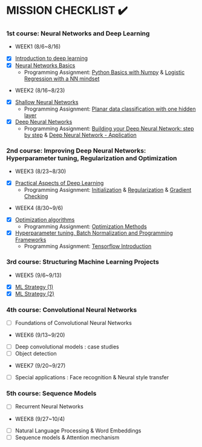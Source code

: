 # MISSION CHECKLIST :heavy_check_mark:

### 1st course: Neural Networks and Deep Learning
- WEEK1 (8/6~8/16) 

 - [x]  [Introduction to deep learning](https://github.com/yelim421/2021-google-ml-bootcamp/blob/7564bc6cd6593e2761953f840d9813f7b87a3863/coursera/01Neural%20Networks%20and%20Deep%20Learning(week1)/Readme.md)
 - [x]  [Neural Networks Basics](https://github.com/yelim421/2021-google-ml-bootcamp/blob/77caa4586a2c50e4a9a5a778dea288fee85975c7/coursera/02Neural%20Networks%20Basics(Week1)/Readme.md)
      - Programming Assignment:  [Python Basics with Numpy](https://velog.io/@yelim421/Python-Basics-with-Numpy) &  [Logistic Regression with a NN mindset](https://velog.io/@yelim421/Logistic-Regression-with-a-Neural-Network-mindset)

- WEEK2 (8/16~8/23)

 - [x] [Shallow Neural Networks](https://github.com/yelim421/2021-google-ml-bootcamp/blob/34cbf57ef6de85120090d4f42b02be79ccd4fabf/coursera/03Shallow%20Neural%20Network(Week2)/Readme.md)
      - Programming Assignment: [Planar data classification with one hidden layer](https://velog.io/@yelim421/Planar-data-classification-with-one-hidden-layer)
 - [x] [Deep Neural Networks](https://github.com/yelim421/2021-google-ml-bootcamp/blob/b0e6743da6f47cee4a0e6a9725350a2a7449367d/coursera/04Deep%20Neural%20Network(Week2)/Readme.md)
      - Programming Assignment: [Building your Deep Neural Network: step by step](https://velog.io/@yelim421/Building-Deep-Neural-Network-stepbystep.ver) & [Deep Neural Network - Application](https://velog.io/@yelim421/Deep-Neural-Network-Application)


### 2nd course: Improving Deep Neural Networks: Hyperparameter tuning, Regularization and Optimization
- WEEK3 (8/23~8/30)

 - [x] [Practical Aspects of Deep Learning](https://github.com/yelim421/2021-google-ml-bootcamp/blob/4836f4b8c131ac74e5df62ad1f1ce294e903bef6/coursera/05Practical%20Aspects%20of%20Deep%20Learning(Week3)/Readme.md)
      - Programming Assignment: [Initialization](https://velog.io/@yelim421/Initialization-with-bluered-dots-in-circles-dataset) & [Regularization](https://velog.io/@yelim421/RegularizationL2-Regularization-Dropout) & [Gradient Checking](https://velog.io/@yelim421/Gradient-Checking)

- WEEK4 (8/30~9/6)

 - [x] [Optimization algorithms](https://github.com/yelim421/2021-google-ml-bootcamp/blob/2e421e25f1f873e5e71b88bb5f2b7e9aad0f39d4/coursera/06Optimization%20Algorithms(Week4)/Readme.md)
      - Programming Assignment: [Optimization Methods](https://velog.io/@yelim421/Optimization-Methods)
 - [x] [Hyperparameter tuning, Batch Normalization and Programming Frameworks](https://github.com/yelim421/2021-google-ml-bootcamp/blob/f0a6846ed5b2713463f55365bf87669943e23375/coursera/07Hyperparameter%20tuning,%20Batch%20Normalization%20and%20Programming%20Frameworks(Week4)/Readme.md)
      - Programming Assignment: [Tensorflow Introduction](https://velog.io/@yelim421/Introduction-to-Tensorflow)

### 3rd course: Structuring Machine Learning Projects
- WEEK5 (9/6~9/13)

 - [x] [ML Strategy (1)](https://github.com/yelim421/2021-google-ml-bootcamp/blob/2ba140aff4a43725790839f7fd0f506e63497702/coursera/08ML%20Strategy(1)(Week%205)/Readme.md)
 - [x] [ML Strategy (2)](https://github.com/yelim421/2021-google-ml-bootcamp/blob/ccee066439fdb08255f06658b9e00844fbebcc75/coursera/09ML%20Strategy(2)(Week5)/Readme.md)

### 4th course: Convolutional Neural Networks
 - [ ] Foundations of Convolutional Neural Networks
 
- WEEK6 (9/13~9/20)

 - [ ] Deep convolutional models : case studies
 - [ ] Object detection
 
- WEEK7 (9/20~9/27)
 - [ ] Special applications : Face recognition & Neural style transfer


### 5th course: Sequence Models

 - [ ] Recurrent Neural Networks

- WEEK8 (9/27~10/4)

 - [ ] Natural Language Processing & Word Embeddings
 - [ ] Sequence models & Attention mechanism
